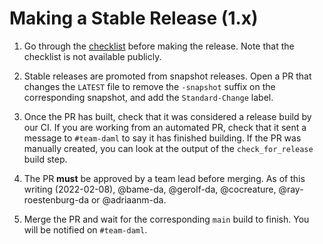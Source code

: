# Making a Stable Release (1.x)

1. Go through the [checklist] before making the release. Note that
   the checklist is not available publicly.

1. Stable releases are promoted from snapshot releases. Open a PR
   that changes the `LATEST` file to remove the `-snapshot` suffix on the
   corresponding snapshot, and add the `Standard-Change` label.

1. Once the PR has built, check that it was considered a release build by our
   CI. If you are working from an automated PR, check that it sent a message to
   `#team-daml` to say it has finished building. If the PR was manually created,
   you can look at the output of the `check_for_release` build step.

1. The PR **must** be approved by a team lead before merging. As
   of this writing (2022-02-08), @bame-da, @gerolf-da, @cocreature,
   @ray-roestenburg-da or @adriaanm-da.

1. Merge the PR and wait for the corresponding `main` build to finish. You
   will be notified on `#team-daml`.

[checklist]: https://docs.google.com/document/d/1RY2Qe9GwAUiiSJmq1lTzy6wu1N2ZSEILQ68M9n8CHgg
